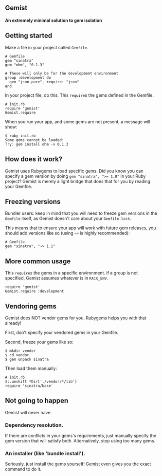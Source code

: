 ## Gemist
#### An extremely minimal solution to gem isolation

## Getting started

Make a file in your project called `Gemfile`.

    # Gemfile
    gem "sinatra"
    gem "ohm", "0.1.3"
   
    # These will only be for the development environment
    group :development do
      gem "json-pure", require: "json"
    end

In your project file, do this.
This `require`s the gems defined in the Gemfile.

    # init.rb
    require 'gemist'
    Gemist.require

When you run your app, and some gems are not present, a message will show:

    $ ruby init.rb
    Some gems cannot be loaded:
    Try: gem install ohm -v 0.1.3

## How does it work?

Gemist uses Rubygems to load specific gems. Did you know you can specify a 
gem version by doing `gem "sinatra", ">= 1.0"` in your Ruby project? Gemist 
is merely a light bridge that does that for you by reading your Gemfile.

## Freezing versions

Bundler users: keep in mind that you will need to freeze gem versions in the 
`Gemfile` itself, as Gemist doesn't care about your `Gemfile.lock`.

This means that to ensure your app will work with future gem releases, you 
should add versions like so (using `~>` is highly recommended):

    # Gemfile
    gem "sinatra", "~> 1.1"

## More common usage

This `require`s the gems in a specific environment. If a group is not 
specified, Gemist assumes whatever is in `RACK_ENV`.

    require 'gemist'
    Gemist.require :development

## Vendoring gems

Gemist does NOT vendor gems for you. Rubygems helps you with that already!

First, don't specify your vendored gems in your Gemfile.

Second, freeze your gems like so:

    $ mkdir vendor
    $ cd vendor
    $ gem unpack sinatra

Then load them manually:

    # init.rb
    $:.unshift *Dir['./vendor/*/lib']
    require 'sinatra/base'

## Not going to happen

Gemist will never have:

### Dependency resolution.

If there are conflicts in your gems's requirements, just manually specify the 
gem version that will satisfy both. Alternatively, stop using too many gems.

### An installer (like 'bundle install').

Seriously, just install the gems yourself! Gemist even gives you the exact 
command to do it.

